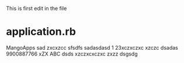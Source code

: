 This is first edit in the file

# application.rb
MangoApps
sad
zxcxzcc
sfsdfs
sadasdasd
1
23xczxczxc
xzczc
dsadas
9900887766
xZX
ABC
dsds
xzczxcxczxc
zxzz
dsgsdg
